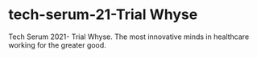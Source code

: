# tech-serum-21-Trial Whyse 

Tech Serum 2021- Trial Whyse. The most innovative minds in healthcare working for the greater good.
